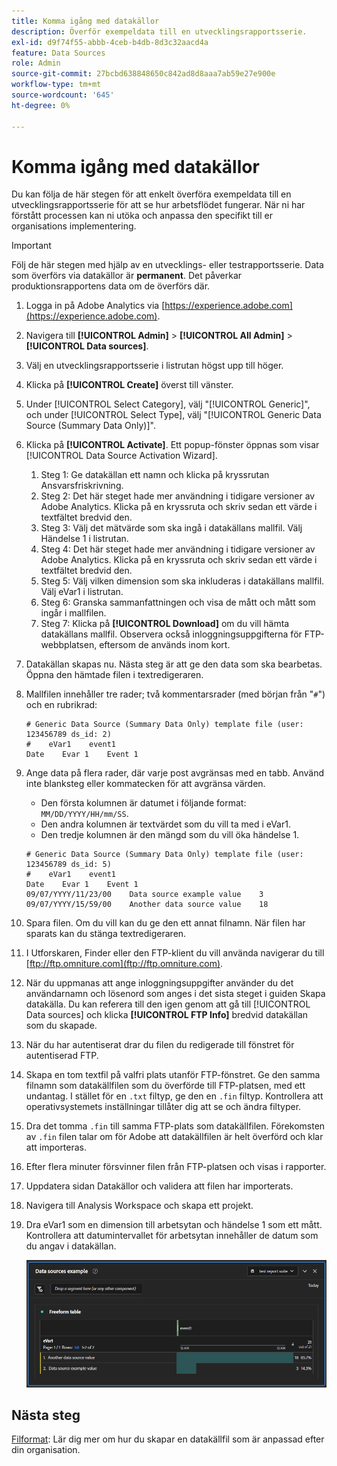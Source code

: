 ```yaml
---
title: Komma igång med datakällor
description: Överför exempeldata till en utvecklingsrapportsserie.
exl-id: d9f74f55-abbb-4ceb-b4db-8d3c32aacd4a
feature: Data Sources
role: Admin
source-git-commit: 27bcbd638848650c842ad8d8aaa7ab59e27e900e
workflow-type: tm+mt
source-wordcount: '645'
ht-degree: 0%

---
```


# Komma igång med datakällor

Du kan följa de här stegen för att enkelt överföra exempeldata till en utvecklingsrapportsserie för att se hur arbetsflödet fungerar. När ni har förstått processen kan ni utöka och anpassa den specifikt till er organisations implementering.

>[!IMPORTANT]
>
>Följ de här stegen med hjälp av en utvecklings- eller testrapportsserie. Data som överförs via datakällor är **permanent**. Det påverkar produktionsrapportens data om de överförs där.

1. Logga in på Adobe Analytics via [https://experience.adobe.com](https://experience.adobe.com).
1. Navigera till **[!UICONTROL Admin]** > **[!UICONTROL All Admin]** > **[!UICONTROL Data sources]**.
1. Välj en utvecklingsrapportsserie i listrutan högst upp till höger.
1. Klicka på **[!UICONTROL Create]** överst till vänster.
1. Under [!UICONTROL Select Category], välj &quot;[!UICONTROL Generic]&quot;, och under [!UICONTROL Select Type], välj &quot;[!UICONTROL Generic Data Source (Summary Data Only)]&quot;.
1. Klicka på **[!UICONTROL Activate]**. Ett popup-fönster öppnas som visar [!UICONTROL Data Source Activation Wizard].
   1. Steg 1: Ge datakällan ett namn och klicka på kryssrutan Ansvarsfriskrivning.
   1. Steg 2: Det här steget hade mer användning i tidigare versioner av Adobe Analytics. Klicka på en kryssruta och skriv sedan ett värde i textfältet bredvid den.
   1. Steg 3: Välj det mätvärde som ska ingå i datakällans mallfil. Välj Händelse 1 i listrutan.
   1. Steg 4: Det här steget hade mer användning i tidigare versioner av Adobe Analytics. Klicka på en kryssruta och skriv sedan ett värde i textfältet bredvid den.
   1. Steg 5: Välj vilken dimension som ska inkluderas i datakällans mallfil. Välj eVar1 i listrutan.
   1. Steg 6: Granska sammanfattningen och visa de mått och mått som ingår i mallfilen.
   1. Steg 7: Klicka på **[!UICONTROL Download]** om du vill hämta datakällans mallfil. Observera också inloggningsuppgifterna för FTP-webbplatsen, eftersom de används inom kort.
1. Datakällan skapas nu. Nästa steg är att ge den data som ska bearbetas. Öppna den hämtade filen i textredigeraren.
1. Mallfilen innehåller tre rader; två kommentarsrader (med början från &quot;`#`&quot;) och en rubrikrad:

   ```text
   # Generic Data Source (Summary Data Only) template file (user: 123456789 ds_id: 2)
   #    eVar1    event1
   Date    Evar 1    Event 1
   ```

1. Ange data på flera rader, där varje post avgränsas med en tabb. Använd inte blanksteg eller kommatecken för att avgränsa värden.
   * Den första kolumnen är datumet i följande format: `MM/DD/YYYY/HH/mm/SS`.
   * Den andra kolumnen är textvärdet som du vill ta med i eVar1.
   * Den tredje kolumnen är den mängd som du vill öka händelse 1.

   ```text
   # Generic Data Source (Summary Data Only) template file (user: 123456789 ds_id: 5)
   #    eVar1    event1
   Date    Evar 1    Event 1
   09/07/YYYY/11/23/00    Data source example value    3
   09/07/YYYY/15/59/00    Another data source value    18
   ```

1. Spara filen. Om du vill kan du ge den ett annat filnamn. När filen har sparats kan du stänga textredigeraren.
1. I Utforskaren, Finder eller den FTP-klient du vill använda navigerar du till [ftp://ftp.omniture.com](ftp://ftp.omniture.com).
1. När du uppmanas att ange inloggningsuppgifter använder du det användarnamn och lösenord som anges i det sista steget i guiden Skapa datakälla. Du kan referera till den igen genom att gå till [!UICONTROL Data sources] och klicka **[!UICONTROL FTP Info]** bredvid datakällan som du skapade.
1. När du har autentiserat drar du filen du redigerade till fönstret för autentiserad FTP.
1. Skapa en tom textfil på valfri plats utanför FTP-fönstret. Ge den samma filnamn som datakällfilen som du överförde till FTP-platsen, med ett undantag. I stället för en `.txt` filtyp, ge den en `.fin` filtyp. Kontrollera att operativsystemets inställningar tillåter dig att se och ändra filtyper.
1. Dra det tomma `.fin` till samma FTP-plats som datakällfilen. Förekomsten av `.fin` filen talar om för Adobe att datakällfilen är helt överförd och klar att importeras.
1. Efter flera minuter försvinner filen från FTP-platsen och visas i rapporter.
1. Uppdatera sidan Datakällor och validera att filen har importerats.
1. Navigera till Analysis Workspace och skapa ett projekt.
1. Dra eVar1 som en dimension till arbetsytan och händelse 1 som ett mått. Kontrollera att datumintervallet för arbetsytan innehåller de datum som du angav i datakällan.

   ![Exempel på rapport](assets/success-report.png)

## Nästa steg

[Filformat](file-format.md): Lär dig mer om hur du skapar en datakällfil som är anpassad efter din organisation.
